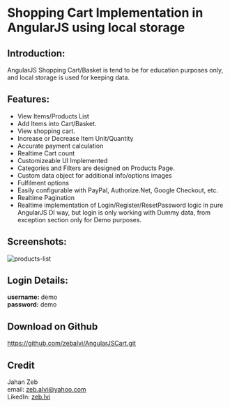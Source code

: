 Shopping Cart Implementation in AngularJS using local storage
======

Introduction:
-----------------------------------------------------------------

AngularJS Shopping Cart/Basket is tend to be for education purposes only, and local storage is used for keeping data.

Features:
-----------------------------------------------------------------
<ul>
 <li>View Items/Products List</li>
  <li>Add Items into Cart/Basket.</li>
 <li>View shopping cart.</li>
 <li>Increase or Decrease Item Unit/Quantity</li>
 <li>Accurate payment calculation</li>
 <li>Realtime Cart count</li>
 <li>Customizeable UI Implemented</li>
 <li>Categories and Filters are designed on Products Page.</li>
 <li>Custom data object for additional info/options images</li>
 <li>Fulfilment options</li>
 <li>Easily configurable with PayPal, Authorize.Net, Google Checkout, etc.</li>
 <li>Realtime Pagination</li>
 <li>Realtime implementation of Login/Register/ResetPassword logic in pure AngularJS DI way, but login is only working with Dummy data, from exception section only for Demo purposes.</li>
</ul>

Screenshots:
------------------
![products-list](https://user-images.githubusercontent.com/29901315/27852563-1cc618d2-6179-11e7-846c-68bff5178ca7.png)


Login Details:
------------------
<b>username:</b> demo <br />
<b>password:</b> demo

Download on Github
------------------
https://github.com/zebalvi/AngularJSCart.git


Credit
------
Jahan Zeb <br />
email: <a href="mailto:zeb.alvi@yahoo.com">zeb.alvi@yahoo.com</a> <br />
LikedIn: <a href="https://www.linkedin.com/in/zebsoftwaredeveloper">zeb.lvi</a>
